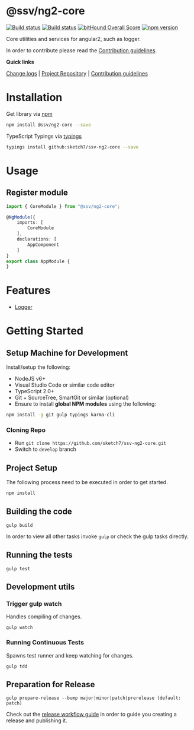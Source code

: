 [projectUri]: https://github.com/sketch7/ssv-ng2-core
[projectGit]: https://github.com/sketch7/ssv-ng2-core.git
[changeLog]: ./doc/CHANGELOG.md

[contribWiki]: ./doc/CONTRIBUTION.md
[releaseWorkflowWiki]: ./doc/RELEASE-WORKFLOW.md

[npm]: https://www.npmjs.com
[jspm]: http://jspm.io
[typings]: https://github.com/typings/typings

# @ssv/ng2-core
[![Build status](https://ci.appveyor.com/api/projects/status/2e0an5hvxtfs08mf?svg=true)](https://ci.appveyor.com/project/chiko/ssv-ng2-core)
[![Build status](https://ci.appveyor.com/api/projects/status/2e0an5hvxtfs08mf/branch/master?svg=true)](https://ci.appveyor.com/project/chiko/ssv-ng2-core/branch/master)
[![bitHound Overall Score](https://www.bithound.io/github/sketch7/ssv-ng2-core/badges/score.svg)](https://www.bithound.io/github/sketch7/ssv-ng2-core)
[![npm version](https://badge.fury.io/js/%40ssv%2Fng2-core.svg)](https://badge.fury.io/js/%40ssv%2Fng2-core)

Core utilities and services for angular2, such as logger.

In order to contribute please read the [Contribution guidelines][contribWiki].

**Quick links**

[Change logs][changeLog] | [Project Repository][projectUri] | [Contribution guidelines][contribWiki]

# Installation

Get library via [npm]
```bash
npm install @ssv/ng2-core --save
```

TypeScript Typings via [typings]
```bash
typings install github:sketch7/ssv-ng2-core --save
```

# Usage

## Register module

```ts
import { CoreModule } from "@ssv/ng2-core";

@NgModule({
    imports: [
        CoreModule
    ],
    declarations: [
        AppComponent
    ]
}
export class AppModule {
}
```

# Features
 - [Logger](./src/logging/README.md)


# Getting Started

## Setup Machine for Development
Install/setup the following:

- NodeJS v6+
- Visual Studio Code or similar code editor
- TypeScript 2.0+
- Git + SourceTree, SmartGit or similar (optional)
- Ensure to install **global NPM modules** using the following:


```bash
npm install -g git gulp typings karma-cli
```


### Cloning Repo

- Run `git clone https://github.com/sketch7/ssv-ng2-core.git`
- Switch to `develop` branch


## Project Setup
The following process need to be executed in order to get started.

```bash
npm install
```


## Building the code

```
gulp build
```
In order to view all other tasks invoke `gulp` or check the gulp tasks directly.

## Running the tests

```
gulp test
```


## Development utils

### Trigger gulp watch
Handles compiling of changes.
```
gulp watch
```


### Running Continuous Tests
Spawns test runner and keep watching for changes.
```
gulp tdd
```


## Preparation for Release

```
gulp prepare-release --bump major|minor|patch|prerelease (default: patch)
```
Check out the [release workflow guide][releaseWorkflowWiki] in order to guide you creating a release and publishing it.